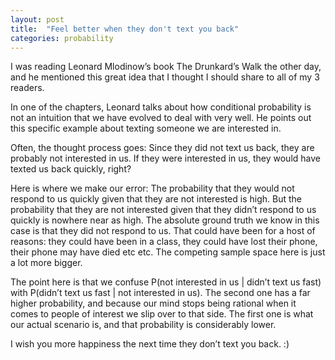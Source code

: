 ```yaml
---
layout: post
title:  "Feel better when they don't text you back"
categories: probability
---
```


I was reading Leonard Mlodinow’s book The Drunkard’s Walk the other day, and he mentioned this great idea that I thought I should share to all of my 3 readers.

In one of the chapters, Leonard talks about how conditional probability is not an intuition that we have evolved to deal with very well. He points out this specific example about texting someone we are interested in. 

Often, the thought process goes: Since they did not text us back, they are probably not interested in us. If they were interested in us, they would have texted us back quickly, right?

Here is where we make our error:
The probability that they would not respond to us quickly given that they are not interested is high. But the probability that they are not interested given that they didn’t respond to us quickly is nowhere near as high. The absolute ground truth we know in this case is that they did not respond to us. That could have been for a host of reasons: they could have been in a class, they could have lost their phone, their phone may have died etc etc. The competing sample space here is just a lot more bigger. 

The point here is that we confuse P(not interested in us | didn’t text us fast) with P(didn’t text us fast | not interested in us). The second one has a far higher probability, and because our mind stops being rational when it comes to people of interest we slip over to that side. The first one is what our actual scenario is, and that probability is considerably lower.

I wish you more happiness the next time they don’t text you back. :)
